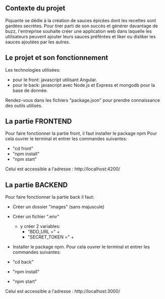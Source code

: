 ## Contexte du projet

Piquante se dédie à la création de sauces épicées dont les recettes sont gardées
secrètes. Pour tirer parti de son succès et générer davantage de buzz, l'entreprise
souhaite créer une application web dans laquelle les utilisateurs peuvent ajouter
leurs sauces préférées et liker ou disliker les sauces ajoutées par les autres.

## Le projet et son fonctionnement

Les technologies utilisées:
- pour le front: javascript utilisant Angular.
- pour le back: javascript avec Node.js et Express et mongodb pour la base de donnée.


Rendez-vous dans les fichiers "package.json" pour prendre connaissance des outils utilisés.

## La partie FRONTEND

Pour faire fonctionner la partie front, il faut installer le package npm
Pour cela ouvrer le terminal et entrer les commandes suivantes:

- "cd front"
- "npm install"
- "npm start"

Celui est accessible a l'adresse : http://localhost:4200/

## La partie BACKEND

Pour faire fonctionner la partie back il faut:
- Créer un dossier "images" (sans majuscule)
- Créer un fichier ".env"
    - y créer 2 variables: 
        - "BDD_URL =" + <!-- votre lien mongodb pour la base de donnée de l'application -->
        - "SECRET_TOKEN =" + <!-- une valeur en guise de clé secrète --> 
- Installer le package npm.
Pour cela ouvrer le terminal et entrer les commandes suivantes:

- "cd back"
- "npm install"
- "npm start"

Celui est accessible a l'adresse : http://localhost:3000/
